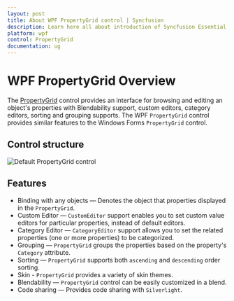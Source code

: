```yaml
---
layout: post
title: About WPF PropertyGrid control | Syncfusion
description: Learn here all about introduction of Syncfusion Essential Studio WPF PropertyGrid control, its elements and more.
platform: wpf
control: PropertyGrid 
documentation: ug
---
```


# WPF PropertyGrid Overview

The [PropertyGrid](https://www.syncfusion.com/wpf-ui-controls/propertygrid) control provides an interface for browsing and editing an object's properties with Blendability support, custom editors, category editors, sorting and grouping supports. The WPF `PropertyGrid` control provides similar features to the Windows Forms `PropertyGrid` control.

## Control structure

![Default PropertyGrid control](Getting-Started_images/Getting-Started_img8.png)

## Features

* Binding with any objects — Denotes the object that properties displayed in the `PropertyGrid`.
* Custom Editor — `CustomEditor` support enables you to set custom value editors for particular properties, instead of default editors.
* Category Editor — `CategoryEditor` support allows you to set the related properties (one or more properties) to be categorized.
* Grouping — `PropertyGrid` groups the properties based on the property's `Category` attribute.
* Sorting — `PropertyGrid` supports both `ascending` and `descending` order sorting.
* Skin - `PropertyGrid` provides a variety of skin themes.
* Blendability — `PropertyGrid` control can be easily customized in a blend.
* Code sharing — Provides code sharing with `Silverlight`.